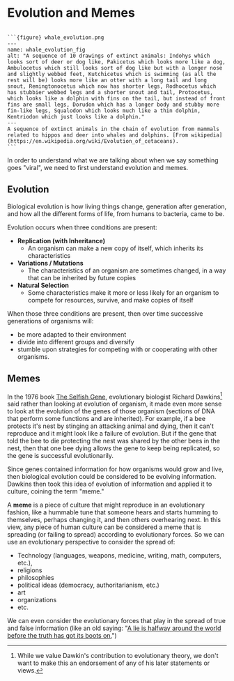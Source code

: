 # Evolution and Memes

````{margin} Whale Evolution:

```{figure} whale_evolution.png
---
name: whale_evolution_fig
alt: "A sequence of 10 drawings of extinct animals: Indohys which looks sort of deer or dog like, Pakicetus which looks more like a dog, Ambulocetus which still looks sort of dog like but with a longer nose and slightly webbed feet, Kutchicetus which is swimming (as all the rest will be) looks more like an otter with a long tail and long snout, Remingtonocetus which now has shorter legs, Rodhocetus which has stubbier webbed legs and a shorter snout and tail, Protocetus, which looks like a dolphin with fins on the tail, but instead of front fins are small legs, Dorudon which has a longer body and stubby more fin-like legs, Squalodon which looks much like a thin dolphin, Kentriodon which just looks like a dolphin."
---
A sequence of extinct animals in the chain of evolution from mammals related to hippos and deer into whales and dolphins. [From wikipedia](https://en.wikipedia.org/wiki/Evolution_of_cetaceans).
```
````

In order to understand what we are talking about when we say something goes "viral", we need to first understand evolution and memes.


## Evolution


Biological evolution is how living things change, generation after generation, and how all the different forms of life, from humans to bacteria, came to be.

Evolution occurs when three conditions are present:
- __Replication (with Inheritance)__
  - An organism can make a new copy of itself, which inherits its characteristics
- __Variations / Mutations__
  - The characteristics of an organism are sometimes changed, in a way that can be inherited by future copies
- __Natural Selection__
  - Some characteristics make it more or less likely for an organism to compete for resources, survive, and make copies of itself

When those three conditions are present, then over time successive generations of organisms will:
- be more adapted to their environment
- divide into different groups and diversify
- stumble upon strategies for competing with or cooperating with other organisms.


## Memes
In the 1976 book [The Selfish Gene](https://en.wikipedia.org/wiki/The_Selfish_Gene), evolutionary biologist Richard Dawkins[^dawkins_note] said rather than looking at evolution of organism, it made even more sense to look at the evolution of the genes of those organism (sections of DNA that perform some functions and are inherited). For example, if a bee protects it's nest by stinging an attacking animal and dying, then it can't reproduce and it might look like a failure of evolution. But if the gene that told the bee to die protecting the nest was shared by the other bees in the nest, then that one bee dying allows the gene to keep being replicated, so the gene is successful evolutionarily.

Since genes contained information for how organisms would grow and live, then biological evolution could be considered to be evolving information. Dawkins then took this idea of evolution of information and applied it to culture, coining the term "meme."

A __meme__ is a piece of culture that might reproduce in an evolutionary fashion, like a hummable tune that someone hears and starts humming to themselves, perhaps changing it, and then others overhearing next. In this view, any piece of human culture can be considered a meme that is spreading (or failing to spread) according to evolutionary forces. So we can use an evolutionary perspective to consider the spread of:
- Technology (languages, weapons, medicine, writing, math, computers, etc.),
- religions
- philosophies
- political ideas (democracy, authoritarianism, etc.)
- art
- organizations
- etc.

We can even consider the evolutionary forces that play in the spread of true and false information (like an old saying: "[A lie is halfway around the world before the truth has got its boots on.](https://interestingliterature.com/2021/06/lie-halfway-round-world-before-truth-boots-on-quote-origin-meaning/)")

[^dawkins_note]: While we value Dawkin's contribution to evolutionary theory, we don't want to make this an endorsement of any of his later statements or views.
